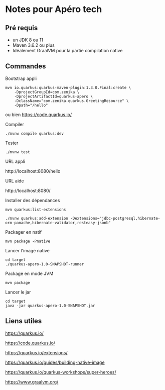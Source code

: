 # Notes pour Apéro tech

## Pré requis

- un JDK 8 ou 11
- Maven 3.6.2 ou plus
- Idéalement GraalVM pour la partie compilation native



## Commandes

Bootstrap appli

```shell
mvn io.quarkus:quarkus-maven-plugin:1.3.0.Final:create \
    -DprojectGroupId=com.zenika \
    -DprojectArtifactId=quarkus-apero \
    -DclassName="com.zenika.quarkus.GreetingResource" \
    -Dpath="/hello"
```

ou bien https://code.quarkus.io/

Compiler

```shell
./mvnw compile quarkus:dev
```

Tester

```
./mvnw test
```

URL appli

http://localhost:8080/hello

URL aide

http://localhost:8080/

Installer des dépendances

```shell
mvn quarkus:list-extensions
```

```
./mvnw quarkus:add-extension -Dextensions="jdbc-postgresql,hibernate-orm-panache,hibernate-validator,resteasy-jsonb"
```

Packager en natif

```
mvn package -Pnative
```

Lancer l'image native

```
cd target
./quarkus-apero-1.0-SNAPSHOT-runner
```

Package en mode JVM

```
mvn package
```

Lancer le jar

```
cd target
java -jar quarkus-apero-1.0-SNAPSHOT.jar 
```





## Liens utiles

https://quarkus.io/

https://code.quarkus.io/

https://quarkus.io/extensions/

https://quarkus.io/guides/building-native-image

https://quarkus.io/quarkus-workshops/super-heroes/

https://www.graalvm.org/

